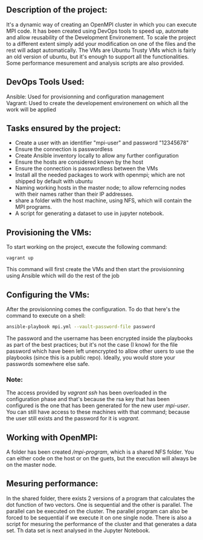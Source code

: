 ## Description of the project:  
It's a dynamic way of creating an OpenMPI cluster in which you can execute MPI code.
It has been created using DevOps tools to speed up, automate and allow reusability
of the Development Environement. To scale the project to a different extent simply
add your modification on one of the files and the rest will adapt automatically. The VMs are 
Ubuntu Trusty VMs which is fairly an old version of ubuntu, but it's enough to support all 
the functionalities.  
Some performance mesurement and analysis scripts are also provided.

## DevOps Tools Used:  
Ansible: Used for provisionning and configuration management  
Vagrant: Used to create the developement environement on which all the work will be applied  

## Tasks ensured by the project:  
* Create a user with an identifier "mpi-user" and password "12345678"
* Ensure the connection is passwordless
* Create Ansible inventory locally to allow any further configuration
* Ensure the hosts are considered known by the host
* Ensure the connection is passwordless between the VMs
* Install all the needed packages to work with openmpi; which are not shipped by default with ubuntu
* Naming working hosts in the master node; to allow referncing nodes with their names rather than their IP addresses.
* share a folder with the host machine, using NFS, which will contain the MPI programs. 
* A script for generating a dataset to use in jupyter notebook.


## Provisioning the VMs:  
To start working on the project, execute the following command:
```shell
vagrant up
```
This command will first create the VMs and then start the provisionning using Ansible which will do the rest of the job

## Configuring the VMs:  
After the provisionning comes the configuration. To do that here's the command to execute on a shell:  
```bash
ansible-playbook mpi.yml --vault-password-file password
```  
The password and the username has been encrypted inside the playbooks as part of the best practices; but it's not the case (I know) for 
the file password which have been left unencrypted to allow other users to use the playbooks (since this is a public repo). Ideally, you would store your passwords somewhere else safe. 

### Note:  
The access provided by _vagrant ssh_ has been overloaded in the configuration phase and that's because 
the rsa key that has been configured is the one that has been generated for the new user _mpi-user_. You can still have access 
to these machines with that command; because the user still exists and the password for it is _vagrant_.  

## Working with OpenMPI:  
A folder has been created _/mpi-program_, which is a shared NFS folder. You can either code on the host or on the guets, but the execution will always be on the master node.

## Mesuring performance:  
In the shared folder, there exists 2 versions of a program that calculates the dot function of two vectors. One is sequential and the other is parallel. The parallel can be executed on the cluster. The parallel program can also be forced to be sequential if we execute it on one single node. There is also
a script for mesuring the performance of the cluster and that generates a data set. Th data set is next analysed in the Jupyter Notebook.
